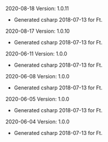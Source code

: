 2020-08-18 Version: 1.0.11
- Generated csharp 2018-07-13 for Ft.

2020-08-17 Version: 1.0.10
- Generated csharp 2018-07-13 for Ft.

2020-06-11 Version: 1.0.0
- Generated csharp 2018-07-13 for Ft.

2020-06-08 Version: 1.0.0
- Generated csharp 2018-07-13 for Ft.

2020-06-05 Version: 1.0.0
- Generated csharp 2018-07-13 for Ft.

2020-06-04 Version: 1.0.0
- Generated csharp 2018-07-13 for Ft.

